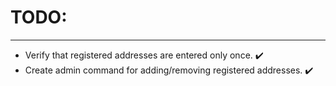 # TODO:

---

- Verify that registered addresses are entered only once. :heavy_check_mark:
- Create admin command for adding/removing registered addresses. :heavy_check_mark:

